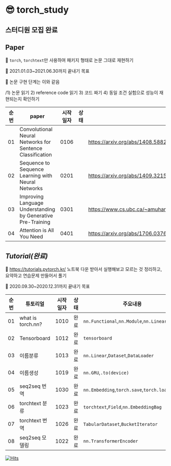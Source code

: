 # 😎 torch_study
## 스터디원 모집 완료

## Paper
🍕 `torch`, `torchtext`만 사용하여 패키지 형태로 논문 그대로 재현하기  

🍔 2021.01.03~2021.06.30까지 끝내기 목표

🌮 논문 구현 단계는 이와 같음

/1) 논문 읽기 2) reference code 읽기 3) 코드 짜기 4) 동일 조건 실험으로 성능이 재현되는지 확인하기

|순번|paper|시작일자|상태|arxiv|code reference|
|:--:|----|----|----|----|----|
|01|Convolutional Neural Networks for Sentence Classification|0106||https://arxiv.org/abs/1408.5882|https://github.com/bentrevett/pytorch-sentiment-analysis/blob/master/4%20-%20Convolutional%20Sentiment%20Analysis.ipynb|
|02|Sequence to Sequence Learning with Neural Networks|0201||https://arxiv.org/abs/1409.3215|https://github.com/bentrevett/pytorch-seq2seq/blob/master/1%20-%20Sequence%20to%20Sequence%20Learning%20with%20Neural%20Networks.ipynb|
|03|Improving Language Understanding by Generative Pre-Training|0301||https://www.cs.ubc.ca/~amuham01/LING530/papers/radford2018improving.pdf|https://github.com/karpathy/minGPT|
|04|Attention is All You Need|0401||https://arxiv.org/abs/1706.03762|https://github.com/bentrevett/pytorch-seq2seq/blob/master/6%20-%20Attention%20is%20All%20You%20Need.ipynb|



## *Tutorial(완료)* 
🍕 https://tutorials.pytorch.kr/ 노트북 다운 받아서 실행해보고 모르는 것 정리하고, 요약하고 연습문제 만들어서 풀기 

🍔 2020.09.30~2020.12.31까지 끝내기 목표 

|순번|튜토리얼|시작일자|상태|주요내용|링크|
|:--:|----|:---:|:----:|----|----|
|01|what is torch.nn?|1010|완료|`nn.Functional`,`nn.Module`,`nn.Linear`,`optim`|https://tutorials.pytorch.kr/beginner/nn_tutorial.html|
|02|Tensorboard|1012|완료|`tensorboard`|https://tutorials.pytorch.kr/intermediate/tensorboard_tutorial.html|
|03|이름분류|1013|완료|`nn.Linear`,`Dataset`,`DataLoader`|https://tutorials.pytorch.kr/intermediate/char_rnn_classification_tutorial.html|
|04|이름생성|1019|완료|`nn.GRU`,`.to(device)`|https://tutorials.pytorch.kr/intermediate/char_rnn_generation_tutorial.html|
|05|seq2seq 번역|1030|완료|`nn.Embedding`,`torch.save`,`torch.load`|https://tutorials.pytorch.kr/intermediate/seq2seq_translation_tutorial.html|
|06|torchtext 분류|1023|완료|`torchtext`,`Field`,`nn.EmbeddingBag`|https://tutorials.pytorch.kr/beginner/text_sentiment_ngrams_tutorial.html|
|07|torchtext 번역|1026|완료|`TabularDataset`,`BucketIterator`|https://tutorials.pytorch.kr/beginner/torchtext_translation_tutorial.html|
|08|seq2seq 모델링|1022|완료|`nn.TransformerEncoder`|https://tutorials.pytorch.kr/beginner/transformer_tutorial.html|


[![Hits](https://hits.seeyoufarm.com/api/count/incr/badge.svg?url=https%3A%2F%2Fgithub.com%2Flong8v%2F&count_bg=%2379C83D&title_bg=%23555555&icon=&icon_color=%23E7E7E7&title=hits&edge_flat=false)](https://hits.seeyoufarm.com)   
